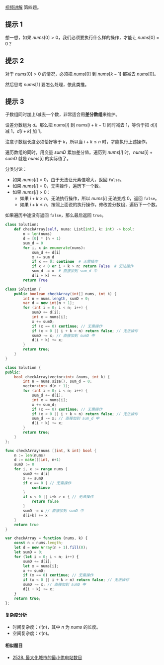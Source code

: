 [视频讲解](https://b23.tv/8G0PNxs) 第四题。

## 提示 1

想一想，如果 $\textit{nums}[0]>0$，我们必须要执行什么样的操作，才能让 $\textit{nums}[0]=0$？

## 提示 2

对于 $\textit{nums}[0]>0$ 的情况，必须把 $\textit{nums}[0]$ 到 $\textit{nums}[k-1]$ 都减去 $\textit{nums}[0]$。

然后思考 $\textit{nums}[1]$ 要怎么处理，依此类推。

## 提示 3

子数组同时加上/减去一个数，非常适合用**差分数组**来维护。

设差分数组为 $d$。那么把 $\textit{nums}[i]$ 到 $\textit{nums}[i+k-1]$ 同时减去 $1$，等价于把 $d[i]$ 减 $1$，$d[i+k]$ 加 $1$。

注意子数组长度必须恰好等于 $k$，所以当 $i+k\le n$ 时，才能执行上述操作。

遍历数组的同时，用变量 $\textit{sumD}$ 累加差分值。遍历到 $\textit{nums}[i]$ 时，$\textit{nums}[i]+\textit{sumD}$ 就是 $\textit{nums}[i]$ 的实际值了。

分类讨论：

- 如果 $\textit{nums}[i]<0$，由于无法让元素值增大，返回 `false`。
- 如果 $\textit{nums}[i]=0$，无需操作，遍历下一个数。
- 如果 $\textit{nums}[i]>0$：
  - 如果 $i+k> n$，无法执行操作，所以 $\textit{nums}[i]$ 无法变成 $0$，返回 `false`。
  - 如果 $i+k\le n$，按照上面说的执行操作，修改差分数组，遍历下一个数。

如果遍历中途没有返回 `false`，那么最后返回 `true`。

```py [sol-Python3]
class Solution:
    def checkArray(self, nums: List[int], k: int) -> bool:
        n = len(nums)
        d = [0] * (n + 1)
        sum_d = 0
        for i, x in enumerate(nums):
            sum_d += d[i]
            x += sum_d
            if x == 0: continue  # 无需操作
            if x < 0 or i + k > n: return False  # 无法操作
            sum_d -= x  # 直接加到 sum_d 中
            d[i + k] += x
        return True
```

```java [sol-Java]
class Solution {
    public boolean checkArray(int[] nums, int k) {
        int n = nums.length, sumD = 0;
        var d = new int[n + 1];
        for (int i = 0; i < n; i++) {
            sumD += d[i];
            int x = nums[i];
            x += sumD;
            if (x == 0) continue; // 无需操作
            if (x < 0 || i + k > n) return false; // 无法操作
            sumD -= x; // 直接加到 sumD 中
            d[i + k] += x;
        }
        return true;
    }
}
```

```cpp [sol-C++]
class Solution {
public:
    bool checkArray(vector<int> &nums, int k) {
        int n = nums.size(), sum_d = 0;
        vector<int> d(n + 1);
        for (int i = 0; i < n; i++) {
            sum_d += d[i];
            int x = nums[i];
            x += sum_d;
            if (x == 0) continue; // 无需操作
            if (x < 0 || i + k > n) return false; // 无法操作
            sum_d -= x; // 直接加到 sum_d 中
            d[i + k] += x;
        }
        return true;
    }
};
```

```go [sol-Go]
func checkArray(nums []int, k int) bool {
	n := len(nums)
	d := make([]int, n+1)
	sumD := 0
	for i, x := range nums {
		sumD += d[i]
		x += sumD
		if x == 0 { // 无需操作
			continue
		}
		if x < 0 || i+k > n { // 无法操作
			return false
		}
		sumD -= x // 直接加到 sumD 中
		d[i+k] += x
	}
	return true
}
```

```js [sol-JavaScript]
var checkArray = function (nums, k) {
    const n = nums.length;
    let d = new Array(n + 1).fill(0);
    let sumD = 0;
    for (let i = 0; i < n; i++) {
        sumD += d[i];
        let x = nums[i];
        x += sumD;
        if (x == 0) continue; // 无需操作
        if (x < 0 || i + k > n) return false; // 无法操作
        sumD -= x; // 直接加到 sumD 中
        d[i + k] += x;
    }
    return true;
};
```

#### 复杂度分析

- 时间复杂度：$\mathcal{O}(n)$，其中 $n$ 为 $\textit{nums}$ 的长度。
- 空间复杂度：$\mathcal{O}(n)$。

#### 相似题目

- [2528. 最大化城市的最小供电站数目](https://leetcode.cn/problems/maximize-the-minimum-powered-city/)

